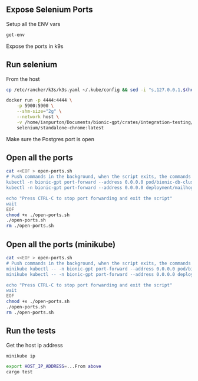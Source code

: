 ## Expose Selenium Ports

Setup all the ENV vars 

```sh
get-env
```

Expose the ports in k9s

## Run selenium

From the host

```sh
cp /etc/rancher/k3s/k3s.yaml ~/.kube/config && sed -i "s,127.0.0.1,$(hostname -I | awk '{print $1}'),g" ~/.kube/config
```

```sh
docker run -p 4444:4444 \
    -p 5900:5900 \
    --shm-size="2g" \
    --network host \
    -v /home/ianpurton/Documents/bionic-gpt/crates/integration-testing/files:/workspace \
    selenium/standalone-chrome:latest
```

Make sure the Postgres port is open

## Open all the ports

```sh
cat <<EOF > open-ports.sh
# Push commands in the background, when the script exits, the commands will exit too
kubectl -n bionic-gpt port-forward --address 0.0.0.0 pod/bionic-db-cluster-1 5432 & \
kubectl -n bionic-gpt port-forward --address 0.0.0.0 deployment/mailhog 8025 & \

echo "Press CTRL-C to stop port forwarding and exit the script"
wait
EOF
chmod +x ./open-ports.sh
./open-ports.sh
rm ./open-ports.sh
```

## Open all the ports (minikube)

```sh
cat <<EOF > open-ports.sh
# Push commands in the background, when the script exits, the commands will exit too
minikube kubectl -- -n bionic-gpt port-forward --address 0.0.0.0 pod/bionic-db-cluster-1 5432 & \
minikube kubectl -- -n bionic-gpt port-forward --address 0.0.0.0 deployment/mailhog 8025 & \

echo "Press CTRL-C to stop port forwarding and exit the script"
wait
EOF
chmod +x ./open-ports.sh
./open-ports.sh
rm ./open-ports.sh
```

## Run the tests

Get the host ip address

```sh
minikube ip
```

```sh
export HOST_IP_ADDRESS=...From above
cargo test
```
